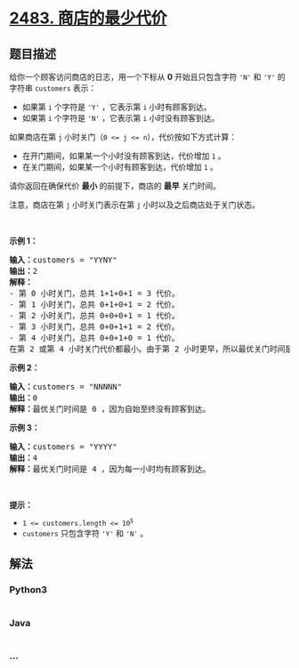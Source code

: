 # [2483. 商店的最少代价](https://leetcode-cn.com/problems/minimum-penalty-for-a-shop)

## 题目描述

<!-- 这里写题目描述 -->

<p>给你一个顾客访问商店的日志，用一个下标从 <strong>0</strong>&nbsp;开始且只包含字符&nbsp;<code>'N'</code> 和&nbsp;<code>'Y'</code>&nbsp;的字符串&nbsp;<code>customers</code>&nbsp;表示：</p>

<ul>
	<li>如果第&nbsp;<code>i</code>&nbsp;个字符是&nbsp;<code>'Y'</code>&nbsp;，它表示第&nbsp;<code>i</code>&nbsp;小时有顾客到达。</li>
	<li>如果第&nbsp;<code>i</code>&nbsp;个字符是&nbsp;<code>'N'</code>&nbsp;，它表示第 <code>i</code>&nbsp;小时没有顾客到达。</li>
</ul>

<p>如果商店在第&nbsp;<code>j</code>&nbsp;小时关门（<code>0 &lt;= j &lt;= n</code>），代价按如下方式计算：</p>

<ul>
	<li>在开门期间，如果某一个小时没有顾客到达，代价增加 <code>1</code>&nbsp;。</li>
	<li>在关门期间，如果某一个小时有顾客到达，代价增加&nbsp;<code>1</code>&nbsp;。</li>
</ul>

<p>请你返回在确保代价 <strong>最小</strong>&nbsp;的前提下，商店的&nbsp;<strong>最早</strong>&nbsp;关门时间。</p>

<p>注意，商店在第 <code>j</code>&nbsp;小时关门表示在第 <code>j</code> 小时以及之后商店处于关门状态。</p>

<p>&nbsp;</p>

<p><strong>示例 1：</strong></p>

<pre>
<b>输入：</b>customers = "YYNY"
<b>输出：</b>2
<b>解释：</b>
- 第 0 小时关门，总共 1+1+0+1 = 3 代价。
- 第 1 小时关门，总共 0+1+0+1 = 2 代价。
- 第 2 小时关门，总共 0+0+0+1 = 1 代价。
- 第 3 小时关门，总共 0+0+1+1 = 2 代价。
- 第 4 小时关门，总共 0+0+1+0 = 1 代价。
在第 2 或第 4 小时关门代价都最小。由于第 2 小时更早，所以最优关门时间是 2 。
</pre>

<p><strong>示例 2：</strong></p>

<pre>
<b>输入：</b>customers = "NNNNN"
<b>输出：</b>0
<b>解释：</b>最优关门时间是 0 ，因为自始至终没有顾客到达。</pre>

<p><strong>示例 3：</strong></p>

<pre>
<b>输入：</b>customers = "YYYY"
<b>输出：</b>4
<b>解释：</b>最优关门时间是 4 ，因为每一小时均有顾客到达。
</pre>

<p>&nbsp;</p>

<p><strong>提示：</strong></p>

<ul>
	<li><code>1 &lt;= customers.length &lt;= 10<sup>5</sup></code></li>
	<li><code>customers</code>&nbsp;只包含字符&nbsp;<code>'Y'</code>&nbsp;和&nbsp;<code>'N'</code>&nbsp;。</li>
</ul>


## 解法

<!-- 这里可写通用的实现逻辑 -->

<!-- tabs:start -->

### **Python3**

<!-- 这里可写当前语言的特殊实现逻辑 -->

```python

```

### **Java**

<!-- 这里可写当前语言的特殊实现逻辑 -->

```java

```

### **...**

```

```

<!-- tabs:end -->
